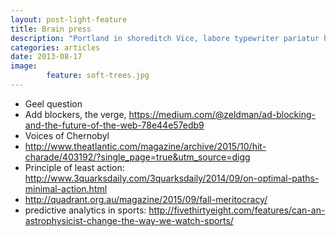 ```yaml
---
layout: post-light-feature
title: Brain press
description: "Portland in shoreditch Vice, labore typewriter pariatur hoodie fap sartorial Austin. Pinterest literally occupy Schlitz forage."
categories: articles
date: 2013-08-17
image: 
        feature: soft-trees.jpg
---
```


* Geel question
* Add blockers, the verge, https://medium.com/@zeldman/ad-blocking-and-the-future-of-the-web-78e44e57edb9
* Voices of Chernobyl
* http://www.theatlantic.com/magazine/archive/2015/10/hit-charade/403192/?single_page=true&utm_source=digg
* Principle of least action: http://www.3quarksdaily.com/3quarksdaily/2014/09/on-optimal-paths-minimal-action.html
* http://quadrant.org.au/magazine/2015/09/fall-meritocracy/
* predictive analytics in sports: http://fivethirtyeight.com/features/can-an-astrophysicist-change-the-way-we-watch-sports/

